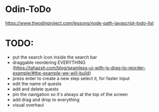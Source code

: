 # Odin-ToDo
https://www.theodinproject.com/lessons/node-path-javascript-todo-list

# TODO:
- put the search icon inside the search bar
- draggable reordering EVERYTHING (https://tahazsh.com/blog/seamless-ui-with-js-drag-to-reorder-example/#the-example-we-will-build)
- press enter to create a new step select it, for faster input
- edit the name of quests
- add and delete quests
- pin the navigation so it's always at the top of the screen
- add drag and drop to everything
- visual overhaul